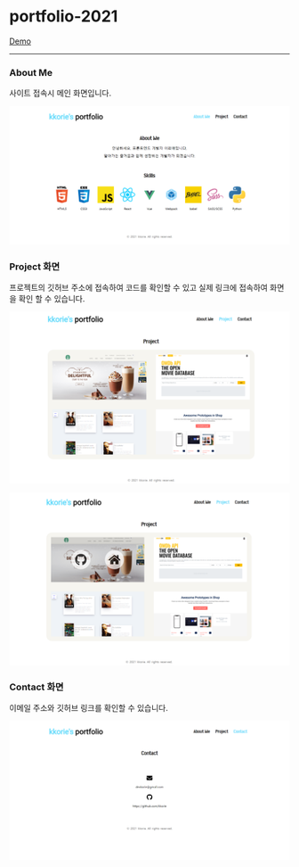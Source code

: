 # portfolio-2021

[Demo](https://kkorie.github.io/portfolio-2021)

---

### About Me

사이트 접속시 메인 화면입니다.

![image-20211004093534081](images/image-20211004093534081.png)

### Project 화면

프로젝트의 깃허브 주소에 접속하여 코드를 확인할 수 있고 실제 링크에 접속하여 화면을 확인 할 수 있습니다.

![image-20211004093953600](images/image-20211004093953600.png)

![image-20211004094142721](images/image-20211004094142721.png)

### Contact 화면

이메일 주소와 깃허브 링크를 확인할 수 있습니다.

![image-20211004094605487](images/image-20211004094605487.png)
